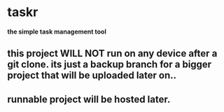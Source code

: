 # taskr
**the simple task management tool**

## this project WILL NOT run on any device after a git clone. its just a backup branch for a bigger project that will be uploaded later on..
## runnable project will be hosted later.
